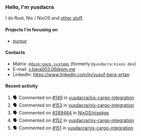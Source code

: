 ### Hello, I'm yusdacra

I do Rust, Nix / NixOS and [other stuff](https://gaze.systems/).

#### Projects I'm focusing on

- [purpur](https://github.com/harmony-development/purpur)

#### Contacts

- Matrix: [`@dusk:gaze.systems`](https://matrix.to/#/@dusk:gaze.systems) (formerly `@yusdacra:nixos.dev`)
- E-mail: y.bera003.06@pm.me
- LinkedIn: https://www.linkedin.com/in/yusuf-bera-ertan

#### Recent activity

<!--START_SECTION:activity-->
1. 🗣 Commented on [#149](https://github.com/yusdacra/nix-cargo-integration/issues/149#issuecomment-2001592517) in [yusdacra/nix-cargo-integration](https://github.com/yusdacra/nix-cargo-integration)
2. 🗣 Commented on [#153](https://github.com/yusdacra/nix-cargo-integration/issues/153#issuecomment-2001587890) in [yusdacra/nix-cargo-integration](https://github.com/yusdacra/nix-cargo-integration)
3. 🗣 Commented on [#289464](https://github.com/NixOS/nixpkgs/pull/289464#issuecomment-1949888452) in [NixOS/nixpkgs](https://github.com/NixOS/nixpkgs)
4. 🗣 Commented on [#152](https://github.com/yusdacra/nix-cargo-integration/issues/152#issuecomment-1927269461) in [yusdacra/nix-cargo-integration](https://github.com/yusdacra/nix-cargo-integration)
5. 🗣 Commented on [#151](https://github.com/yusdacra/nix-cargo-integration/issues/151#issuecomment-1920997386) in [yusdacra/nix-cargo-integration](https://github.com/yusdacra/nix-cargo-integration)
<!--END_SECTION:activity-->
